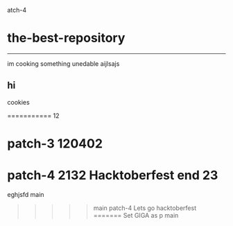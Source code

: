 atch-4
# the-best-repository
_____________
im cooking something unedable
aijlsajs

hi 
-------------
cookies

===========
12

patch-3
120402
=======



patch-4
2132
Hacktoberfest end 23
=======
eghjsfd
main
>>>>> main
patch-4
Lets go hacktoberfest
=======
Set GIGA as p
main
